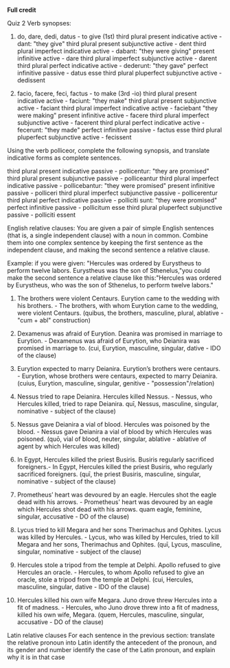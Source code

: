 **Full credit**

Quiz 2
Verb synopses:
1. do, dare, dedi, datus - to give (1st)
third plural present indicative active - dant: "they give"
third plural present subjunctive active - dent
third plural imperfect indicative active - dabant: "they were giving"
present infinitive active - dare
third plural imperfect subjunctive active - darent
third plural perfect indicative active - dederunt: "they gave"
perfect infinitive passive -  datus esse
third plural pluperfect subjunctive active - dedissent

2. facio, facere, feci, factus - to make (3rd -io)
third plural present indicative active - faciunt: "they make"
third plural present subjunctive active - faciant
third plural imperfect indicative active - faciebant "they were making"
present infinitive active - facere
third plural imperfect subjunctive active - facerent
third plural perfect indicative active - fecerunt: "they made"
perfect infinitive passive - factus esse
third plural pluperfect subjunctive active - fecissent

Using the verb polliceor, complete the following synopsis, and translate indicative forms as complete sentences.

third plural present indicative passive - pollicentur: "they are promised"
third plural present subjunctive passive - polliceantur
third plural imperfect indicative passive - pollicebantur: "they were promised" 
present infinitive passive - polliceri
third plural imperfect subjunctive passive - pollicerentur
third plural perfect indicative passive - polliciti sunt: "they were promised"
perfect infinitive passive - pollicitum esse
third plural pluperfect subjunctive passive - polliciti essent

English relative clauses: You are given a pair of simple English sentences (that is, a single independent clause) with a noun in common. Combine them into one complex sentence by keeping the first sentence as the independent clause, and making the second sentence a relative clause.

Example: if you were given: "Hercules was ordered by Eurystheus to perform twelve labors. Eurystheus was the son of Sthenelus,"you could make the second sentence a relative clause like this:"Hercules was ordered by Eurystheus, who was the son of Sthenelus, to perform twelve labors."

1. The brothers were violent Centaurs. Eurytion came to the wedding with his brothers. - The brothers, with whom Eurytion came to the wedding, were violent Centaurs. 
(quibus, the brothers, masculine, plural, ablative - "cum + abl" construction)

2. Dexamenus was afraid of Eurytion. Deanira was promised in marriage to Eurytion. - Dexamenus was afraid of Eurytion, who Deianira was promised in marriage to. (cui, Eurytion, masculine, singular, dative - IDO of the clause)

3. Eurytion expected to marry Deianira. Eurytion’s brothers were centaurs. - Eurytion, whose brothers were centaurs, expected to marry Deianira. (cuius, Eurytion, masculine, singular, genitive - "possession"/relation)

4. Nessus tried to rape Deianira. Hercules killed Nessus. - Nessus, who Hercules killed, tried to rape Deianira. quī, Nessus, masculine, singular, nominative - subject of the clause)

5. Nessus gave Deianira a vial of blood. Hercules was poisoned by the blood. - Nessus gave Deianira a vial of blood by which Hercules was poisoned. (quō, vial of blood, neuter, singular, ablative - ablative of agent by which Hercules was killed)

6. In Egypt, Hercules killed the priest Busiris. Busiris regularly sacrificed foreigners.- In Egypt, Hercules killed the priest Busiris, who regularly sacrificed foreigners. (quī, the priest Busiris, masculine, singular, nominative - subject of the clause)

7. Prometheus’ heart was devoured by an eagle. Hercules shot the eagle dead with his arrows. - Prometheus' heart was devoured by an eagle which Hercules shot dead with his arrows.  quam eagle, feminine, singular, accusative - DO of the clause)

8. Lycus tried to kill Megara and her sons Therimachus and Ophites. Lycus was killed by Hercules. - Lycus, who was killed by Hercules, tried to kill Megara and her sons, Therimachus and Ophites. (quī, Lycus, masculine, singular, nominative - subject of the clause)

9. Hercules stole a tripod from the temple at Delphi. Apollo refused to give Hercules an oracle. - Hercules, to whom Apollo refused to give an oracle, stole a tripod from the temple at Delphi. (cui, Hercules, masculine, singular, dative - IDO of the clause)

10. Hercules killed his own wife Megara. Juno drove threw Hercules into a fit of madness. - Hercules, who Juno drove threw into a fit of madness, killed his own wife, Megara. (quem, Hercules, masculine, singular, accusative - DO of the clause)

Latin relative clauses
For each sentence in the previous section:
translate the relative pronoun into Latin
identify the antecedent of the pronoun, and its gender and number
identify the case of the Latin pronoun, and explain why it is in that case
